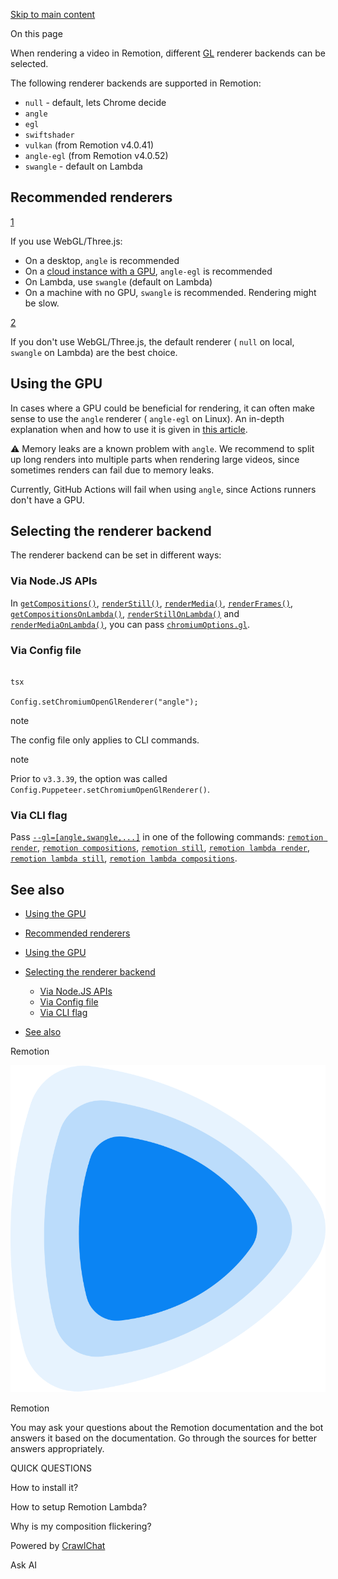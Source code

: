 [Skip to main content](https://www.remotion.dev/docs/gl-options#__docusaurus_skipToContent_fallback)

On this page

When rendering a video in Remotion, different [GL](https://en.wikipedia.org/wiki/OpenGL) renderer backends can be selected.

The following renderer backends are supported in Remotion:

- `null` \- default, lets Chrome decide
- `angle`
- `egl`
- `swiftshader`
- `vulkan` (from Remotion v4.0.41)
- `angle-egl` (from Remotion v4.0.52)
- `swangle` \- default on Lambda

## Recommended renderers [​](https://www.remotion.dev/docs/gl-options\#recommended-renderers "Direct link to Recommended renderers")

[1](https://www.remotion.dev/docs/gl-options#1)

If you use WebGL/Three.js:

- On a desktop, `angle` is recommended
- On a [cloud instance with a GPU](https://www.remotion.dev/docs/miscellaneous/cloud-gpu), `angle-egl` is recommended
- On Lambda, use `swangle` (default on Lambda)
- On a machine with no GPU, `swangle` is recommended. Rendering might be slow.

[2](https://www.remotion.dev/docs/gl-options#2)

If you don't use WebGL/Three.js, the default renderer ( `null` on local, `swangle` on Lambda) are the best choice.

## Using the GPU [​](https://www.remotion.dev/docs/gl-options\#using-the-gpu "Direct link to Using the GPU")

In cases where a GPU could be beneficial for rendering, it can often make sense to use the `angle` renderer ( `angle-egl` on Linux). An in-depth explanation when and how to use it is given in [this article](https://www.remotion.dev/docs/gpu).

⚠️ Memory leaks are a known problem with `angle`. We recommend to split up long renders into multiple parts when rendering large videos, since sometimes renders can fail due to memory leaks.

Currently, GitHub Actions will fail when using `angle`, since Actions runners don't have a GPU.

## Selecting the renderer backend [​](https://www.remotion.dev/docs/gl-options\#selecting-the-renderer-backend "Direct link to Selecting the renderer backend")

The renderer backend can be set in different ways:

### Via Node.JS APIs [​](https://www.remotion.dev/docs/gl-options\#via-nodejs-apis "Direct link to Via Node.JS APIs")

In [`getCompositions()`](https://www.remotion.dev/docs/renderer/get-compositions#chromiumoptions), [`renderStill()`](https://www.remotion.dev/docs/renderer/render-still#gl), [`renderMedia()`](https://www.remotion.dev/docs/renderer/render-media#gl), [`renderFrames()`](https://www.remotion.dev/docs/renderer/render-frames#gl), [`getCompositionsOnLambda()`](https://www.remotion.dev/docs/lambda/getcompositionsonlambda#gl), [`renderStillOnLambda()`](https://www.remotion.dev/docs/lambda/renderstillonlambda#gl) and [`renderMediaOnLambda()`](https://www.remotion.dev/docs/lambda/rendermediaonlambda#gl), you can pass [`chromiumOptions.gl`](https://www.remotion.dev/docs/renderer/render-still#gl).

### Via Config file [​](https://www.remotion.dev/docs/gl-options\#via-config-file "Direct link to Via Config file")

```

tsx

Config.setChromiumOpenGlRenderer("angle");
```

note

The config file only applies to CLI commands.

note

Prior to `v3.3.39`, the option was called `Config.Puppeteer.setChromiumOpenGlRenderer()`.

### Via CLI flag [​](https://www.remotion.dev/docs/gl-options\#via-cli-flag "Direct link to Via CLI flag")

Pass [`--gl=[angle,swangle,...]`](https://www.remotion.dev/docs/cli) in one of the following commands: [`remotion render`](https://www.remotion.dev/docs/cli/render), [`remotion compositions`](https://www.remotion.dev/docs/cli/compositions), [`remotion still`](https://www.remotion.dev/docs/cli/still), [`remotion lambda render`](https://www.remotion.dev/docs/lambda/cli/render), [`remotion lambda still`](https://www.remotion.dev/docs/lambda/cli/still), [`remotion lambda compositions`](https://www.remotion.dev/docs/lambda/cli/compositions).

## See also [​](https://www.remotion.dev/docs/gl-options\#see-also "Direct link to See also")

- [Using the GPU](https://www.remotion.dev/docs/gpu)

- [Recommended renderers](https://www.remotion.dev/docs/gl-options#recommended-renderers)
- [Using the GPU](https://www.remotion.dev/docs/gl-options#using-the-gpu)
- [Selecting the renderer backend](https://www.remotion.dev/docs/gl-options#selecting-the-renderer-backend)
  - [Via Node.JS APIs](https://www.remotion.dev/docs/gl-options#via-nodejs-apis)
  - [Via Config file](https://www.remotion.dev/docs/gl-options#via-config-file)
  - [Via CLI flag](https://www.remotion.dev/docs/gl-options#via-cli-flag)
- [See also](https://www.remotion.dev/docs/gl-options#see-also)

Remotion

![Logo](https://raw.githubusercontent.com/remotion-dev/brand/refs/heads/main/logo.svg)

Remotion

You may ask your questions about the Remotion documentation and the bot answers it based on the documentation. Go through the sources for better answers appropriately.

QUICK QUESTIONS

How to install it?

How to setup Remotion Lambda?

Why is my composition flickering?

Powered by [CrawlChat](https://crawlchat.app/?ref=powered-by-remotion)

Ask AI